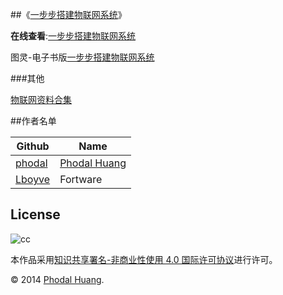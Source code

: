 
##《[一步步搭建物联网系统](http://designiot.phodal.com/)》

**在线查看**:[一步步搭建物联网系统](http://designiot.phodal.com/)

图灵-电子书版[一步步搭建物联网系统](http://www.ituring.com.cn/book/1580)

###其他

[物联网资料合集](https://github.com/phodal/collection-iot)

##作者名单 

Github | Name
|--------| ---------|
[phodal](https://github.com/phodal) |[Phodal Huang](http://www.phodal.com)
[Lboyve](https://github.com/Lboyve) | Fortware

## License

![cc](https://i.creativecommons.org/l/by-nc/4.0/88x31.png)

本作品采用[知识共享署名-非商业性使用 4.0 国际许可协议](http://creativecommons.org/licenses/by-nc/4.0/)进行许可。

© 2014 [Phodal Huang](http://www.phodal.com). 

